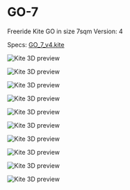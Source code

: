 # GO-7
Freeride Kite GO in size 7sqm
Version: 4

Specs: [GO_7_v4.kite](https://github.com/wingworks/GO-7/blob/master/GO_7_v4.kite)

![Kite 3D preview](https://github.com/wingworks/GO-7/raw/master/GO_7_v4_3d.jpg)

![Kite 3D preview](https://github.com/wingworks/GO-7/raw/master/GO_7_v4_all.jpg)

![Kite 3D preview](https://github.com/wingworks/GO-7/raw/master/GO_7_v4_bottom.png)

![Kite 3D preview](https://github.com/wingworks/GO-7/raw/master/GO_7_v4_center.jpg)

![Kite 3D preview](https://github.com/wingworks/GO-7/raw/master/GO_7_v4_front.png)

![Kite 3D preview](https://github.com/wingworks/GO-7/raw/master/GO_7_v4_perspective.png)

![Kite 3D preview](https://github.com/wingworks/GO-7/raw/master/GO_7_v4_right.png)

![Kite 3D preview](https://github.com/wingworks/GO-7/raw/master/GO_7_v4_sail.jpg)

![Kite 3D preview](https://github.com/wingworks/GO-7/raw/master/GO_7_v4_strut.jpg)

![Kite 3D preview](https://github.com/wingworks/GO-7/raw/master/GO_7_v4_tip.jpg)



